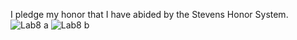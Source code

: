 I pledge my honor that I have abided by the Stevens Honor System.
![Lab8 a](https://user-images.githubusercontent.com/78381533/161858434-51feaeb7-c1d9-4529-ab67-49a47174d63b.png)
![Lab8 b](https://user-images.githubusercontent.com/78381533/162448475-069b8afd-3375-4f81-a4d0-ebef67ca86a7.png)
